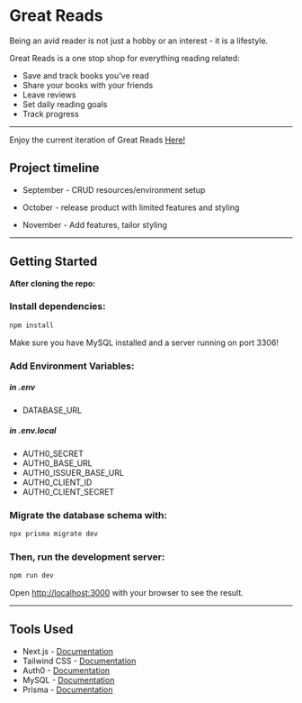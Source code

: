 # Great Reads

Being an avid reader is not just a hobby or an interest - it is a lifestyle.

Great Reads is a one stop shop for everything reading related:

- Save and track books you’ve read
- Share your books with your friends
- Leave reviews
- Set daily reading goals
- Track progress

---

Enjoy the current iteration of Great Reads [Here!](https://great-reads-qacg-lartg.vercel.app/)

## Project timeline

- September - CRUD resources/environment setup

- October - release product with limited features and styling

- November - Add features, tailor styling

---

## Getting Started

**After cloning the repo:**

### Install dependencies:

```bash
npm install
```

Make sure you have MySQL installed and a server running on port 3306!

### Add Environment Variables:

##### in .env

- DATABASE_URL

##### in .env.local

- AUTH0_SECRET
- AUTH0_BASE_URL
- AUTH0_ISSUER_BASE_URL
- AUTH0_CLIENT_ID
- AUTH0_CLIENT_SECRET

### Migrate the database schema with:

```bash
npx prisma migrate dev
```

### Then, run the development server:

```bash
npm run dev
```

Open [http://localhost:3000](http://localhost:3000) with your browser to see the result.

---

## Tools Used

- Next.js - [Documentation](https://nextjs.org/docs)
- Tailwind CSS - [Documentation](https://tailwindcss.com/docs/installation)
- Auth0 - [Documentation](https://auth0.com/docs/)
- MySQL - [Documentation](https://dev.mysql.com/doc/)
- Prisma - [Documentation](https://www.prisma.io/docs/)
